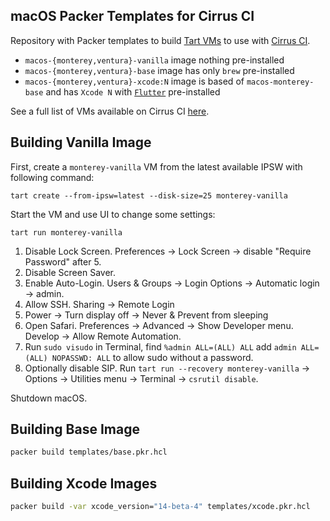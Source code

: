 ## macOS Packer Templates for Cirrus CI

Repository with Packer templates to build [Tart VMs](https://github.com/cirruslabs/tart) to use with [Cirrus CI](https://cirrus-ci.org/guide/macOS/).

* `macos-{monterey,ventura}-vanilla` image nothing pre-installed
* `macos-{monterey,ventura}-base` image has only `brew` pre-installed
* `macos-{monterey,ventura}-xcode:N` image is based of `macos-monterey-base` and has `Xcode N` with [`Flutter`](https://flutter.dev/) pre-installed

See a full list of VMs available on Cirrus CI [here](https://github.com/orgs/cirruslabs/packages?tab=packages&q=macos-).

## Building Vanilla Image

First, create a `monterey-vanilla` VM from the latest available IPSW with following command:

```console
tart create --from-ipsw=latest --disk-size=25 monterey-vanilla
```

Start the VM and use UI to change some settings:

```console
tart run monterey-vanilla
```

1. Disable Lock Screen. Preferences -> Lock Screen -> disable "Require Password" after 5.
2. Disable Screen Saver.
3. Enable Auto-Login. Users & Groups -> Login Options -> Automatic login -> admin.
4. Allow SSH. Sharing -> Remote Login
5. Power -> Turn display off -> Never & Prevent from sleeping
6. Open Safari. Preferences -> Advanced -> Show Developer menu. Develop -> Allow Remote Automation.
7. Run `sudo visudo` in Terminal, find `%admin ALL=(ALL) ALL` add `admin ALL=(ALL) NOPASSWD: ALL` to allow sudo without a password.
8. Optionally disable SIP. Run `tart run --recovery monterey-vanilla` -> Options -> Utilities menu -> Terminal -> `csrutil disable`.

Shutdown macOS.

## Building Base Image

```bash
packer build templates/base.pkr.hcl
```

## Building Xcode Images

```bash
packer build -var xcode_version="14-beta-4" templates/xcode.pkr.hcl
```
